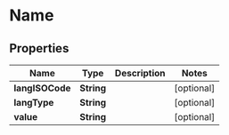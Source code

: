 

# Name


## Properties

Name | Type | Description | Notes
------------ | ------------- | ------------- | -------------
**langISOCode** | **String** |  |  [optional]
**langType** | **String** |  |  [optional]
**value** | **String** |  |  [optional]



